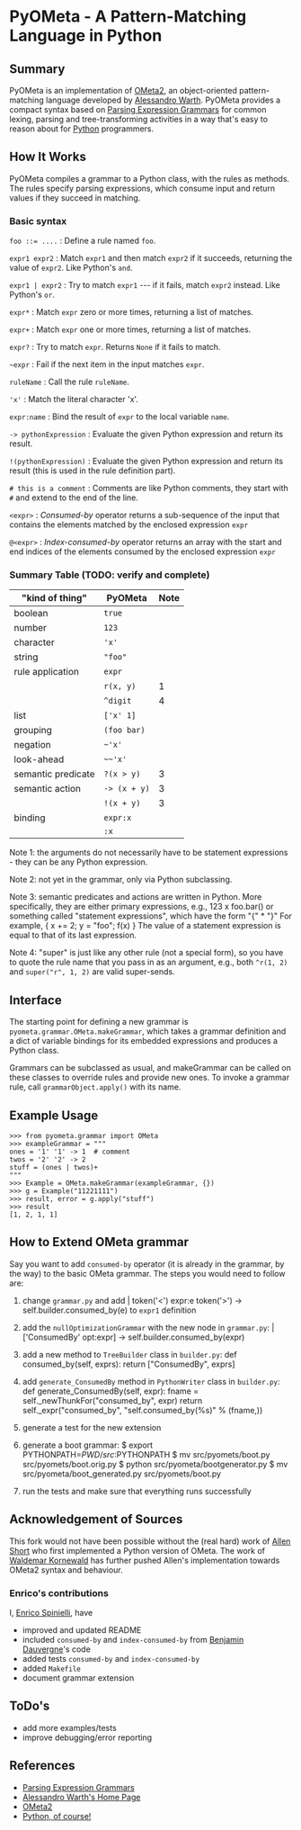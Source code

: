 # PyOMeta - A Pattern-Matching Language in Python

## Summary

PyOMeta is an implementation of [OMeta2][ometa2], an object-oriented pattern-matching language
developed by [Alessandro Warth][AWarth].
PyOMeta provides a compact syntax based on [Parsing Expression Grammars][PEG] for common lexing,
parsing and tree-transforming activities in a way that's easy to reason about for [Python][python]
programmers.


## How It Works

PyOMeta compiles a grammar to a Python class, with the rules as methods. The
rules specify parsing expressions, which consume input and return values if
they succeed in matching.

### Basic syntax

`foo ::= ....`
:   Define a rule named `foo`.

`expr1 expr2`
:   Match `expr1` and then match `expr2` if it succeeds, returning the value of
    `expr2`. Like Python's `and`.

`expr1 | expr2`
:   Try to match `expr1` --- if it fails, match `expr2` instead. Like Python's `or`.

`expr*`
:   Match `expr` zero or more times, returning a list of matches.

`expr+`
:   Match `expr` one or more times, returning a list of matches.

`expr?`
:   Try to match `expr`. Returns `None` if it fails to match.

`~expr`
:   Fail if the next item in the input matches `expr`.

`ruleName`
:   Call the rule `ruleName`.

`'x'`
:   Match the literal character 'x'.

`expr:name`
:   Bind the result of `expr` to the local variable `name`.

`-> pythonExpression`
:   Evaluate the given Python expression and return its result.

`!(pythonExpression)`
:   Evaluate the given Python expression and return its result (this is used in the rule
    definition part).

`# this is a comment`
:   Comments are like Python comments, they start with `#` and extend to the end of the line.

`<expr>`
:   _Consumed-by_ operator returns a sub-sequence of the input that contains the elements
    matched by the enclosed expression `expr`

`@<expr>`
:    _Index-consumed-by_ operator returns an array with the start and end indices of the
     elements consumed by the enclosed expression `expr`

### Summary Table (TODO: verify and complete)

| "kind of thing"    | PyOMeta      | Note |
|--------------------|--------------|------|
| boolean            | `true`       |      |
| number             | `123`        |      |
| character          | `'x'`        |      |
| string             | `"foo"`      |      |
| rule application   | `expr`       |      |
|                    | `r(x, y)`    | 1    |
|                    | `^digit`     | 4    |
| list               | `['x' 1]`    |      |
| grouping           | `(foo bar)`  |      |
| negation           | `~'x'`       |      |
| look-ahead         | `~~'x'`      |      |
| semantic predicate | `?(x > y)`   | 3    |
| semantic action    | `-> (x + y)` | 3    |
|                    | `!(x + y)`   | 3    |
| binding            | `expr:x`     |      |
|                    | `:x`         |      |


Note 1: the arguments do not necessarily have to be statement expressions -
        they can be any Python expression.

Note 2: not yet in the grammar, only via Python subclassing.

Note 3: semantic predicates and actions are written in Python. More specifically,
        they are either primary expressions, e.g.,
            123
            x
            foo.bar()
        or something called "statement expressions", which have the form
            "{" <statement>* <expr> "}"
        For example,
            { x += 2; y = "foo"; f(x) }
        The value of a statement expression is equal to that of its last expression.

Note 4: "super" is just like any other rule (not a special form), so you have to
        quote the rule name that you pass in as an argument, e.g., both `^r(1, 2)`
        and `super("r", 1, 2)` are valid super-sends.


## Interface

The starting point for defining a new grammar is `pyometa.grammar.OMeta.makeGrammar`,
which takes a grammar definition and a dict of variable bindings for its embedded expressions
and produces a Python class.

Grammars can be subclassed as usual, and makeGrammar can be called on these classes to override
rules and provide new ones. To invoke a grammar rule, call ``grammarObject.apply()`` with its name.


## Example Usage

~~~~~{#usage .python}
>>> from pyometa.grammar import OMeta
>>> exampleGrammar = """
ones = '1' '1' -> 1  # comment
twos = '2' '2' -> 2
stuff = (ones | twos)+
"""
>>> Example = OMeta.makeGrammar(exampleGrammar, {})
>>> g = Example("11221111")
>>> result, error = g.apply("stuff")
>>> result
[1, 2, 1, 1]
~~~~~~~~~~~~~


## How to Extend OMeta grammar
Say you want to add `consumed-by` operator (it is already in the grammar, by the way)
to the basic OMeta grammar.
The steps you would need to follow are:

1. change `grammar.py` and add
       | token('<') expr:e token('>') -> self.builder.consumed_by(e)
   to `expr1` definition

2. add the `nullOptimizationGrammar` with the new node in `grammar.py`:
       | ['ConsumedBy' opt:expr] -> self.builder.consumed_by(expr)

3. add a new method to `TreeBuilder` class in `builder.py`:
        def consumed_by(self, exprs):
            return ["ConsumedBy", exprs]

4. add `generate_ConsumedBy` method in `PythonWriter` class in `builder.py`:
        def generate_ConsumedBy(self, expr):
            fname = self._newThunkFor("consumed_by", expr)
            return self._expr("consumed_by", "self.consumed_by(%s)" % (fname,))

5. generate a test for the new extension

6. generate a boot grammar:
        $ export PYTHONPATH=$PWD/src:$PYTHONPATH
        $ mv src/pyomets/boot.py src/pyomets/boot.orig.py
        $ python src/pyometa/bootgenerator.py
        $ mv src/pyometa/boot_generated.py src/pyomets/boot.py

7. run the tests and make sure that everything runs successfully


## Acknowledgement of Sources
This fork would not have been possible without the (real hard) work of [Allen Short][as]
who first implemented a Python version of OMeta.
The work of [Waldemar Kornewald][wk] has further pushed Allen's implementation towards
OMeta2 syntax and behaviour.


### Enrico's contributions
I, [Enrico Spinielli][es], have
* improved and updated README
* included `consumed-by` and `index-consumed-by` from [Benjamin Dauvergne][bd]'s code
* added tests `consumed-by` and `index-consumed-by`
* added `Makefile`
* document grammar extension

## ToDo's
* add more examples/tests
* improve debugging/error reporting 

## References
* [Parsing Expression Grammars][PEG]
* [Alessandro Warth's Home Page][AWarth]
* [OMeta2][ometa2]
* [Python, of course!][python]

[PEG]: <http://bford.info/packrat/> "Parsing Expression Grammar"
[AWarth]: <http://www.tinlizzie.org/~awarth/> "Alessandro Warth"
[ometa2]: <http://www.tinlizzie.org/~awarth/ometa/ometa2.html> "OMeta2"
[python]: <http://www.python.org> "Python Home Page"
[wk]: <https://bitbucket.org/wkornewald/pymeta> "Waldemar Kornewald repo"
[bd]: <https://bitbucket.org/bdauvergne/pymeta> "Benjamin Dauvergne repo"
[as]: <https://launchpad.net/pymeta> "Allen Short PyMeta page"
[es]: <https://plus.google.com/+EnricoSpinielli> "Enrico Spinielli G+"
